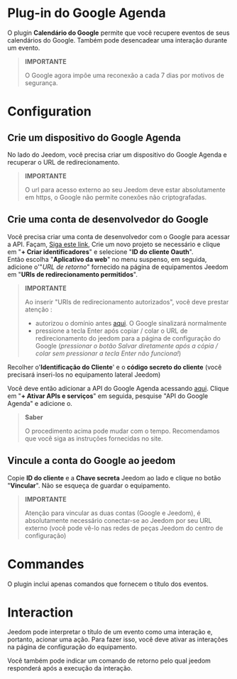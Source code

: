 # Plug-in do Google Agenda

O plugin **Calendário do Google** permite que você recupere eventos de seus calendários do Google. Também pode desencadear uma interação durante um evento.

> **IMPORTANTE**
>
> O Google agora impõe uma reconexão a cada 7 dias por motivos de segurança.

# Configuration

## Crie um dispositivo do Google Agenda

No lado do Jeedom, você precisa criar um dispositivo do Google Agenda e recuperar o URL de redirecionamento.

> **IMPORTANTE**
>
> O url para acesso externo ao seu Jeedom deve estar absolutamente em https, o Google não permite conexões não criptografadas.

## Crie uma conta de desenvolvedor do Google

Você precisa criar uma conta de desenvolvedor com o Google para acessar a API. Façam, [Siga este link](https://console.developers.google.com/apis/credentials), Crie um novo projeto se necessário e clique em "**+ Criar identificadores**" e selecione "**ID do cliente Oauth**".     
 Então escolha "**Aplicativo da web**" no menu suspenso, em seguida, adicione o'"*URL de retorno*" fornecido na página de equipamentos Jeedom em "**URIs de redirecionamento permitidos**".

> **IMPORTANTE**
>
>Ao inserir "URIs de redirecionamento autorizados", você deve prestar atenção :
> - autorizou o domínio antes [aqui](https://console.developers.google.com/apis/credentials/consent). O Google sinalizará normalmente
> - pressione a tecla Enter após copiar / colar o URL de redirecionamento do jeedom para a página de configuração do Google (*pressionar o botão Salvar diretamente após a cópia / colar sem pressionar a tecla Enter não funciona!*)     

Recolher o'**Identificação do Cliente**' e o **código secreto do cliente** (você precisará inseri-los no equipamento lateral Jeedom)

Você deve então adicionar a API do Google Agenda acessando [aqui](https://console.developers.google.com/apis/dashboard). Clique em "**+ Ativar APIs e serviços**" em seguida, pesquise "API do Google Agenda" e adicione o.

> **Saber**
>
>O procedimento acima pode mudar com o tempo. Recomendamos que você siga as instruções fornecidas no site.

## Vincule a conta do Google ao jeedom

Copie **ID do cliente** e a **Chave secreta** Jeedom ao lado e clique no botão "**Vincular**". Não se esqueça de guardar o equipamento.

>**IMPORTANTE**
>
>Atenção para vincular as duas contas (Google e Jeedom), é absolutamente necessário conectar-se ao Jeedom por seu URL externo (você pode vê-lo nas redes de peças Jeedom do centro de configuração)

# Commandes

O plugin inclui apenas comandos que fornecem o título dos eventos.

# Interaction

Jeedom pode interpretar o título de um evento como uma interação e, portanto, acionar uma ação. Para fazer isso, você deve ativar as interações na página de configuração do equipamento.

Você também pode indicar um comando de retorno pelo qual jeedom responderá após a execução da interação.    
